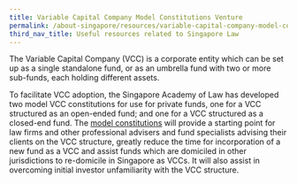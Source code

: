```yaml
---
title: Variable Capital Company Model Constitutions Venture
permalink: /about-singapore/resources/variable-capital-company-model-constitutions-venture/
third_nav_title: Useful resources related to Singapore Law
---
```

The Variable Capital Company (VCC) is a corporate entity which can be set up as a single standalone fund, or as an umbrella fund with two or more sub-funds, each holding different assets. 

To facilitate VCC adoption, the Singapore Academy of Law has developed two model VCC constitutions for use for private funds, one for a VCC structured as an open-ended fund; and one for a VCC structured as a closed-end fund. The [model constitutions](https://www.singaporelawwatch.sg/About-Singapore-Law/VCC-Model-Constitutions) will provide a starting point for law firms and other professional advisers and fund specialists advising their clients on the VCC structure, greatly reduce the time for incorporation of a new fund as a VCC and assist funds which are domiciled in other jurisdictions to re-domicile in Singapore as VCCs.  It will also assist in overcoming initial investor unfamiliarity with the VCC structure. 
